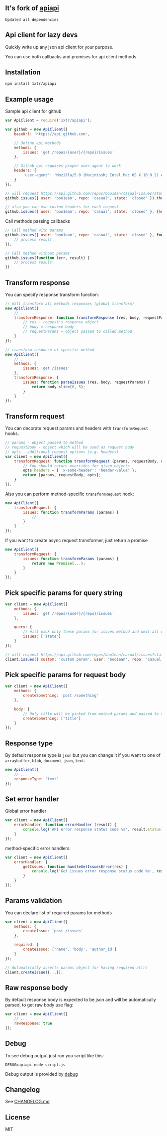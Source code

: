 ## It's fork of [apiapi](https://github.com/boo1ean/apiapi)

```
Updated all dependencies
```

## Api client for lazy devs

Quickly write up any json api client for your purpose.

You can use both callbacks and promises for api client methods.

## Installation

```bash
npm install 1xtr/apiapi
```

## Example usage

Sample api client for github

```js
var ApiClient = require('1xtr/apiapi');

var github = new ApiClient({
	baseUrl: 'https://api.github.com',

	// Define api methods
	methods: {
		issues: 'get /repos/{user}/{repo}/issues'
	},

	// Github api requires proper user-agent to work
	headers: {
		'user-agent': 'Mozilla/5.0 (Macintosh; Intel Mac OS X 10_9_2) AppleWebKit/537.36 (KHTML, like Gecko) Chrome/40.0.2214.91 Safari/537.36'
	}
});

// will request https://api.github.com/repos/boo1ean/casual/issues?state=closed and return json data
github.issues({ user: 'boo1ean', repo: 'casual', state: 'closed' }).then(console.log);

// also you can use custom headers for each request
github.issues({ user: 'boo1ean', repo: 'casual', state: 'closed' }, {headers: { Authentication: "token GITHUB-TOKEN" }}).then(console.log);
```

Call methods passing callbacks

```javascript
// Call method with params
github.issues({ user: 'boo1ean', repo: 'casual', state: 'closed' }, function (err, result) {
	// process result
});

// Call method without params
github.issues(function (err, result) {
	// process result
})
```

## Transform response

You can specify response transform function:

```js
// Will transform all methods responses (global transform)
new ApiClient({
	// ...
	transformResponse: function transformResponse (res, body, requestParams) {
		// res - request's response object
		// body = response body
		// requestParams = object passed to called method
	}
});

// transform response of specific method
new ApiClient({
	// ...
	methods: {
		issues: 'get /issues'
	},
	transformResponse: {
		issues: function parseIssues (res, body, requestParams) {
			return body.slice(0, 5);
		}
	}
});

```

## Transform request

You can decorate request params and headers with `transformRequest` hooks.

```javascript
// params - object passed to method
// requestBody - object which will be used as request body
// opts - additional request options (e.g. headers)
var client = new ApiClient({
	transformRequest: function transformRequest (params, requestBody, opts) {
		// You should return overrides for given objects
		opts.headers = { 'x-some-header': 'header-value' };
		return [params, requestBody, opts];
	}
});
```

Also you can perform method-specific `transformRequest` hook:

```javascript
new ApiClient({
	transformRequest: {
		issues: function transformParams (params) {
			// ...
		}
	}
});
```

If you want to create async request transformer, just return a promise

```javascript
new ApiClient({
	transformRequest: {
		issues: function transformParams (params) {
			return new Promise(...);
		}
	}
});
```

## Pick specific params for query string

```javascript
var client = new ApiClient({
	methods: {
		issues: 'get /repos/{user}/{repo}/issues'
	},

	query: {
		// Will pick only these params for issues method and omit all others
		issues: ['state']
	}
});

// will request https://api.github.com/repos/boo1ean/casual/issues?state=closed
client.issues({ custom: 'custom param', user: 'boo1ean', repo: 'casual', state: 'closed' });
```

## Pick specific params for request body

```javascript
var client = new ApiClient({
	methods: {
		createSomething: 'post /something'
	},

	body: {
		// Only title will be picked from method params and passed to request body
		createSomething: ['title']
	}
});
```

## Response type

By default response type is `json` but you can change it if you want to one of `arraybuffer`, `blob`, `document`, `json`, `text`.

```javascript
new ApiClient({
	// ...
	responseType: 'text'
});
```

## Set error handler

Global error handler

```javascript
var client = new ApiClient({
	errorHandler: function errorHandler (result) {
		console.log('API error response status code %s', result.status);
	}
});
```

method-specific error handlers:

```javascript
var client = new ApiClient({
	errorHandler: {
		getIssues: function handleGetIssuesError(res) {
			console.log('Get issues error response status code %s', result.status);
		}
	}
});
```

## Params validation

You can declare list of required params for methods

```javascript
var client = new ApiClient({
	methods: {
		createIssue: 'post /issues'
	},

	required: {
		createIssue: ['name', 'body', 'author_id']
	}
});

// Automatically asserts params object for having required attrs
client.createIssue({...});
```

## Raw response body

By default response body is expected to be json and will be automatically parsed, to get raw body use flag:

```javascript
var client = new ApiClient({
	// ...
	rawResponse: true
});
```

## Debug

To see debug output just run you script like this:

```
DEBUG=apiapi node script.js
```

Debug output is provided by [debug](https://github.com/visionmedia/debug)

## Changelog

See [CHANGELOG.md](CHANGELOG.md)

## License

MIT
